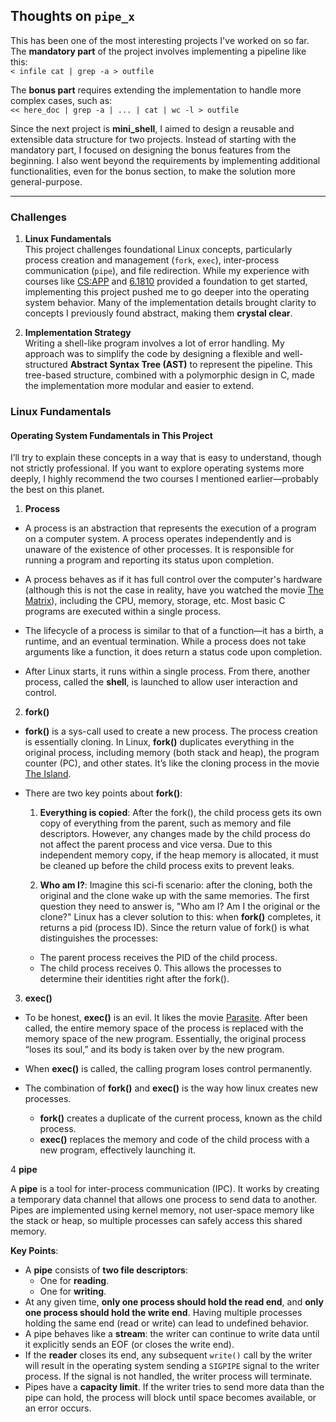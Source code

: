 ## Thoughts on `pipe_x`

This has been one of the most interesting projects I've worked on so far. The **mandatory part** of the project involves implementing a pipeline like this:  
`< infile cat | grep -a > outfile`  

The **bonus part** requires extending the implementation to handle more complex cases, such as:  
`<< here_doc | grep -a | ... | cat | wc -l > outfile`

Since the next project is **mini_shell**, I aimed to design a reusable and extensible data structure for two projects. Instead of starting with the mandatory part, I focused on designing the bonus features from the beginning. I also went beyond the requirements by implementing additional functionalities, even for the bonus section, to make the solution more general-purpose.

---

### Challenges

1. **Linux Fundamentals**  
   This project challenges foundational Linux concepts, particularly process creation and management (`fork`, `exec`), inter-process communication (`pipe`), and file redirection. While my experience with courses like [CS:APP](https://csapp.cs.cmu.edu/) and [6.1810](https://pdos.csail.mit.edu/6.S081/2024/) provided a foundation to get started, implementing this project pushed me to go deeper into the operating system behavior. Many of the implementation details brought clarity to concepts I previously found abstract, making them **crystal clear**.

2. **Implementation Strategy**  
   Writing a shell-like program involves a lot of error handling. My approach was to simplify the code by designing a flexible and well-structured **Abstract Syntax Tree (AST)** to represent the pipeline. This tree-based structure, combined with a polymorphic design in C, made the implementation more modular and easier to extend.

### Linux Fundamentals

#### Operating System Fundamentals in This Project

I’ll try to explain these concepts in a way that is easy to understand, though not strictly professional. If you want to explore operating systems more deeply, I highly recommend the two courses I mentioned earlier—probably the best on this planet.

1. **Process**

- A process is an abstraction that represents the execution of a program on a computer system. A process operates independently and is unaware of the existence of other processes. It is responsible for running a program and reporting its status upon completion.

- A process behaves as if it has full control over the computer's hardware (although this is not the case in reality, have you watched the movie [The Matrix](https://www.imdb.com/title/tt0133093/)), including the CPU, memory, storage, etc. Most basic C programs are executed within a single process.

- The lifecycle of a process is similar to that of a function—it has a birth, a runtime, and an eventual termination. While a process does not take arguments like a function, it does return a status code upon completion.

- After Linux starts, it runs within a single process. From there, another process, called the **shell**, is launched to allow user interaction and control.

2. **fork()**

- **fork()** is a sys-call used to create a new process. The process creation is essentially cloning. In Linux, **fork()** duplicates everything in the original process, including memory (both stack and heap), the program counter (PC), and other states. It’s like the cloning process in the movie [The Island](https://www.imdb.com/title/tt0399201/).
- There are two key points about **fork()**:

   1. **Everything is copied**: 
   After the fork(), the child process gets its own copy of everything from the parent, such as memory and file descriptors. However, any changes made by the child process do not affect the parent process and vice versa. Due to this independent memory copy, if the heap memory is allocated, it must be cleaned up before the child process exits to prevent leaks.

   2. **Who am I?**: 
   Imagine this sci-fi scenario: after the cloning, both the original and the clone wake up with the same memories. The first question they need to answer is, "Who am I? Am I the original or the clone?"
   Linux has a clever solution to this: when **fork()** completes, it returns a pid (process ID). Since the return value of fork() is what distinguishes the processes:
     - The parent process receives the PID of the child process.
     - The child process receives 0.
   This allows the processes to determine their identities right after the fork().

3. **exec()**

- To be honest, **exec()** is an evil. It likes the movie [Parasite](https://www.imdb.com/title/tt6751668/). After been called, the entire memory space of the process is replaced with the memory space of the new program. Essentially, the original process “loses its soul,” and its body is taken over by the new program.

- When **exec()** is called, the calling program loses control permanently.

- The combination of **fork()** and **exec()** is the way how linux creates new processes. 
   - **fork()** creates a duplicate of the current process, known as the child process.
   - **exec()** replaces the memory and code of the child process with a new program, effectively launching it.

4 **pipe**

A **pipe** is a tool for inter-process communication (IPC). It works by creating a temporary data channel that allows one process to send data to another. Pipes are implemented using kernel memory, not user-space memory like the stack or heap, so multiple processes can safely access this shared memory.

**Key Points**:
- A **pipe** consists of **two file descriptors**:
  - One for **reading**.
  - One for **writing**.
- At any given time, **only one process should hold the read end**, and **only one process should hold the write end**. Having multiple processes holding the same end (read or write) can lead to undefined behavior.
- A pipe behaves like a **stream**: the writer can continue to write data until it explicitly sends an EOF (or closes the write end).
- If the **reader** closes its end, any subsequent `write()` call by the writer will result in the operating system sending a `SIGPIPE` signal to the writer process. If the signal is not handled, the writer process will terminate.
- Pipes have a **capacity limit**. If the writer tries to send more data than the pipe can hold, the process will block until space becomes available, or an error occurs.